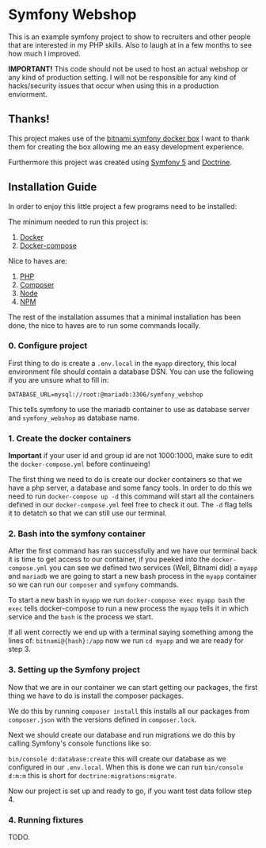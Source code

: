 # Symfony Webshop
This is an example symfony project to show to recruiters and other people that are interested in my PHP skills. Also to laugh at in a few months to see how much I improved.

**IMPORTANT!** This code should not be used to host an actual webshop or any kind of production setting. I will not be responsible for any kind of hacks/security issues that occur when using this in a production enviorment.

## Thanks!
This project makes use of the [bitnami symfony docker box](https://hub.docker.com/r/bitnami/symfony) I want to thank them for creating the box allowing me an easy development experience.

Furthermore this project was created using [Symfony 5](https://symfony.com/) and [Doctrine](https://www.doctrine-project.org/).

## Installation Guide
In order to enjoy this little project a few programs need to be installed:

The minimum needed to run this project is:

1. [Docker](https://www.docker.com/)
1. [Docker-compose](https://docs.docker.com/compose/)

Nice to haves are:
1. [PHP](https://www.php.net/)
1. [Composer](https://getcomposer.org/)
1. [Node](https://nodejs.org/en/)
1. [NPM](https://www.npmjs.com/)

The rest of the installation assumes that a minimal installation has been done, the nice to haves are to run some commands locally.

### 0. Configure project

First thing to do is create a `.env.local` in the `myapp` directory, this local environment file should contain a database DSN. You can use the following if you are unsure what to fill in:

`DATABASE_URL=mysql://root:@mariadb:3306/symfony_webshop`

This tells symfony to use the mariadb container to use as database server and `symfony_webshop` as database name.

### 1. Create the docker containers

**Important** if your user id and group id are not 1000:1000, make sure to edit the `docker-compose.yml` before continueing!

The first thing we need to do is create our docker containers so that we have a php server, a database and some fancy tools.
In order to do this we need to run `docker-compose up -d` this command will start all the containers defined in our `docker-compose.yml` feel free to check it out. The `-d` flag tells it to detatch so that we can still use our terminal.

### 2. Bash into the symfony container

After the first command has ran successfully and we have our terminal back it is time to get access to our container, if you peeked into the `docker-compose.yml` you can see we defined two services (Well, Bitnami did) a `myapp` and `mariadb` we are going to start a new bash process in the `myapp` container so we can run our `composer` and `symfony` commands.

To start a new bash in `myapp` we run `docker-compose exec myapp bash` the `exec` tells docker-compose to run a new process the `myapp` tells it in which service and the `bash` is the process we start.

If all went correctly we end up with a terminal saying something among the lines of:
`bitnami@{hash}:/app` now we run `cd myapp` and we are ready for step 3.

### 3. Setting up the Symfony project

Now that we are in our container we can start getting our packages, the first thing we have to do is install the composer packages.

We do this by running `composer install` this installs all our packages from `composer.json` with the versions defined in `composer.lock`.

Next we should create our database and run migrations we do this by calling Symfony's console functions like so:

`bin/console d:database:create` this will create our database as we configured in our `.env.local`. When this is done we can run `bin/console d:m:m` this is short for `doctrine:migrations:migrate`.

Now our project is set up and ready to go, if you want test data follow step 4.

### 4. Running fixtures

TODO.